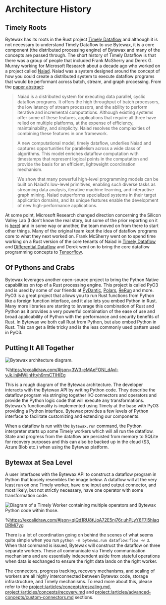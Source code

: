 # Architecture History

## Timely Roots

Bytewax has its roots in the Rust project [Timely
Dataflow](https://github.com/TimelyDataflow/timely-dataflow) and
although it is not necessary to understand Timely Dataflow to use
Bytewax, it is a core component (the distributed processing engine) of
Bytewax and many of the concepts are passed through. The short history
of Timely Dataflow is that there was a group of people that included
Frank McSherry and Derek G. Murray working for Microsoft Research
about a decade ago who worked on a project called
[Naiad](https://www.youtube.com/watch?v=yyhMI9r0A9E). Naiad was a
system designed around the concept of how you could create a
distributed system to execute dataflow programs that would be
performant across batch, stream, and graph processing. From the [paper
abstract](https://dl.acm.org/doi/10.1145/2517349.2522738):

> Naiad is a distributed system for executing data parallel, cyclic
> dataflow programs. It offers the high throughput of batch
> processors, the low latency of stream processors, and the ability to
> perform iterative and incremental computations. Although existing
> systems offer some of these features, applications that require all
> three have relied on multiple platforms, at the expense of
> efficiency, maintainability, and simplicity. Naiad resolves the
> complexities of combining these features in one framework.
>
> A new computational model, timely dataflow, underlies Naiad and
> captures opportunities for parallelism across a wide class of
> algorithms. This model enriches dataflow computation with timestamps
> that represent logical points in the computation and provide the
> basis for an efficient, lightweight coordination mechanism.
>
> We show that many powerful high-level programming models can be
> built on Naiad's low-level primitives, enabling such diverse tasks
> as streaming data analysis, iterative machine learning, and
> interactive graph mining. Naiad outperforms specialized systems in
> their target application domains, and its unique features enable the
> development of new high-performance applications.

At some point, Microsoft Research changed direction concerning the
Silicon Valley Lab (I don't know the real story, but some of the prior
reporting on it is
[here](https://www.vox.com/2014/9/18/11631044/microsoft-shuts-down-silicon-valley-research-lab-amid-broader-layoffs))
and in some way or another, the team moved on from there to start
other things. Many of the original team kept the idea of dataflow
programs core to what they next worked on. Frank McSherry went on to
spend time working on a Rust version of the core tenants of Naiad in
[Timely Dataflow](https://github.com/TimelyDataflow/timely-dataflow)
and [Differential
Dataflow](https://github.com/TimelyDataflow/differential-dataflow) and
Derek went on to bring the core dataflow programming concepts to
[Tensorflow](https://github.com/tensorflow/tensorflow).

## Of Pythons and Crabs

Bytewax leverages another open-source project to bring the Python
Native capabilities on top of a Rust processing engine. This project
is called PyO3 and is used by some of our friends at
[PyDantic](https://github.com/pydantic/pydantic-core),
[Polars](https://github.com/pola-rs/polars),
[ReRun](https://github.com/rerun-io/rerun) and more. PyO3 is a great
project that allows you to run Rust functions from Python like a
foreign function interface, and it also lets you embed Python in Rust.
Many more libraries are starting to leverage this combination of Rust
and Python as it provides a very powerful combination of the ease of
use and broad applicability of Python with the performance and
security benefits of Rust. In Bytewax we both call Rust from Python,
but also embed Python in Rust. This can get a little tricky and is the
less commonly used pattern used in PyO3.

## Putting It All Together

![Bytewax architecture diagram.](/assets/arch-diagram.svg)

%https://excalidraw.com/#json=3W3-eMAeFONI_dAvl-yJk,lnjMWljnHtyh9rmCTlHIEg

This is a rough diagram of the Bytewax architecture. The developer
interacts with the Bytewax API by writing Python code. They describe
the dataflow program via stringing together I/O connectors and
operators and provide the Python logic code that will execute any
transformations. Bytewax's functionality is implemented using Timely
at the base with PyO3 providing a Python interface. Bytewax provides a
few levels of Python interface to facilitate customizing and extending
our components.

When a dataflow is run with the `bytewax.run` command, the Python
interpreter starts up some Timely workers which will all run the
dataflow. State and progress from the dataflow are persisted from
memory to SQLite for recovery purposes and this can also be backed up
in the cloud (S3, Azure Blob etc.) when using the Bytewax platform.

## Bytewax at Sea Level

A user interfaces with the Bytewax API to construct a dataflow program
in Python that loosely resembles the image below. A dataflow will at
the very least run on one Timely worker, have one input and output
connector, and most likely, but not strictly necessary, have one
operator with some transformation code.

![Diagram of a Timely Worker containing multiple operators and Bytewax
Python code within those.](/assets/timely-worker.svg)

%https://excalidraw.com/#json=qiQd1RU8tUoA72E5nj76r,uhPLyY6F7i5hIaqDRMi7yg

There is a lot of coordination going on behind the scenes of what
seems quite simple when you run `python -m bytewax.run dataflow:flow
-w 3`. When that command is issued, Bytewax will construct the
dataflow on three separate workers. These all communicate via Timely
communication mechanisms and are essentially independent aside from
stateful operations when data is exchanged to ensure the right data
lands on the right worker.

The connectors, progress tracking, recovery mechanisms, and scaling of
workers are all highly interconnected between Bytewax code, storage
infrastructure, and Timely mechanisms. To read more about this, please
refer to the <project:/articles/concepts/rescaling.md>,
<project:/articles/concepts/recovery.md> and
<project:/articles/advanced-concepts/custom-connectors.md> sections.
